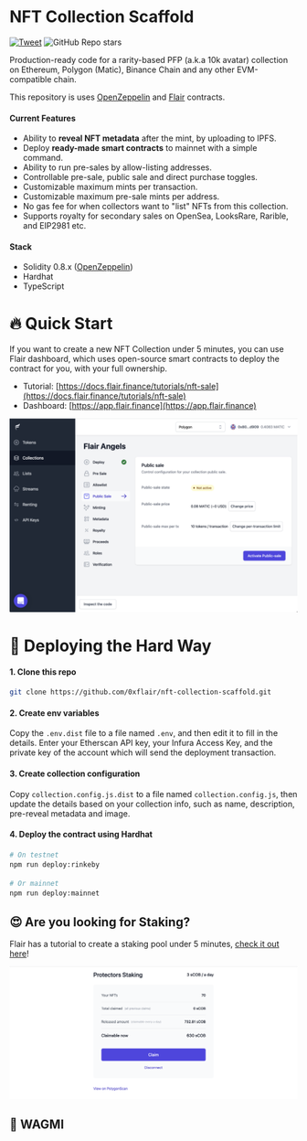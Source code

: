 # NFT Collection Scaffold
[![Tweet](https://img.shields.io/twitter/url/http/shields.io.svg?style=social)](https://twitter.com/intent/tweet?text=Production-ready%20%23NFT%20collection%20scaffold%20that%20will%20save%20you%20weeks%20of%20development%20work%20if%20launching%20an%20NFT%20project](https://github.com/0xflair/nft-collection-scaffold)) ![GitHub Repo stars](https://img.shields.io/github/stars/0xflair/nft-collection-scaffold?style=social)

Production-ready code for a rarity-based PFP (a.k.a 10k avatar) collection on Ethereum, Polygon (Matic), Binance Chain and any other EVM-compatible chain.

This repository is uses [OpenZeppelin](https://www.openzeppelin.com) and [Flair](https://flair.finance/) contracts.

#### Current Features
* Ability to **reveal NFT metadata** after the mint, by uploading to IPFS.
* Deploy **ready-made smart contracts** to mainnet with a simple command.
* Ability to run pre-sales by allow-listing addresses.
* Controllable pre-sale, public sale and direct purchase toggles.
* Customizable maximum mints per transaction.
* Customizable maximum pre-sale mints per address.
* No gas fee for when collectors want to "list" NFTs from this collection. 
* Supports royalty for secondary sales on OpenSea, LooksRare, Rarible, and EIP2981 etc.

#### Stack
* Solidity 0.8.x ([OpenZeppelin](https://docs.openzeppelin.com/contracts/4.x/))
* Hardhat
* TypeScript

# :fire: Quick Start

If you want to create a new NFT Collection under 5 minutes, you can use Flair dashboard, which uses open-source smart contracts to deploy the contract for you, with your full ownership.

* Tutorial: [https://docs.flair.finance/tutorials/nft-sale](https://docs.flair.finance/tutorials/nft-sale)
* Dashboard: [https://app.flair.finance](https://app.flair.finance)

[![](./collection-public-sale.png)](https://flair.finance)

# 🧗 Deploying the Hard Way

#### 1. Clone this repo

```sh
git clone https://github.com/0xflair/nft-collection-scaffold.git
```

#### 2. Create env variables

Copy the `.env.dist` file to a file named `.env`, and then edit it to fill in the details. Enter your Etherscan API key, your Infura Access Key, and the private key of the account which will send the deployment transaction.

#### 3. Create collection configuration

Copy `collection.config.js.dist` to a file named `collection.config.js`, then update the details based on your collection info, such as name, description, pre-reveal metadata and image.

#### 4. Deploy the contract using Hardhat

```sh
# On testnet
npm run deploy:rinkeby

# Or mainnet
npm run deploy:mainnet
```

## 😍 Are you looking for Staking?

Flair has a tutorial to create a staking pool under 5 minutes, [check it out here](https://docs.flair.finance/tutorials/nft-staking)!

[![](./staking-screenshot.png)](https://docs.flair.finance/tutorials/nft-staking)

## :rocket: WAGMI
